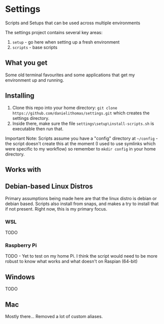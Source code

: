 # Settings

Scripts and Setups that can be used across multiple environments

The settings project contains several key areas:
1. `setup` - go here when setting up a fresh environment
1. `scripts` - base scripts 

## What you get

Some old terminal favourites and some applications that get my environment up and running. 

## Installing

1. Clone this repo into your home directory: `git clone https://github.com/danielithomas/settings.git` which creates the settings directory. 
1. Inside there, make sure the file `settings\setup\install-scripts.sh` is executable then run that. 

Important Note: Scripts assume you have a "config" directory at `~/config` - the script doesn't create this at the moment (I used to use symlinks which were specific to my workflow) so remember to `mkdir config` in your home directory.

## Works with 

## Debian-based Linux Distros

Primary assumptions being made here are that the linux distro is debian or debian based. Scripts also install from snaps, and makes a try to install that if not present. Right now, this is my primary focus. 

### WSL

TODO

### Raspberry Pi

TODO - Yet to test on my home Pi. I think the script would need to be more robust to know what works and what doesn't on Raspian (64-bit)

## Windows

TODO

## Mac 

Mostly there... Removed a lot of custom aliases.

